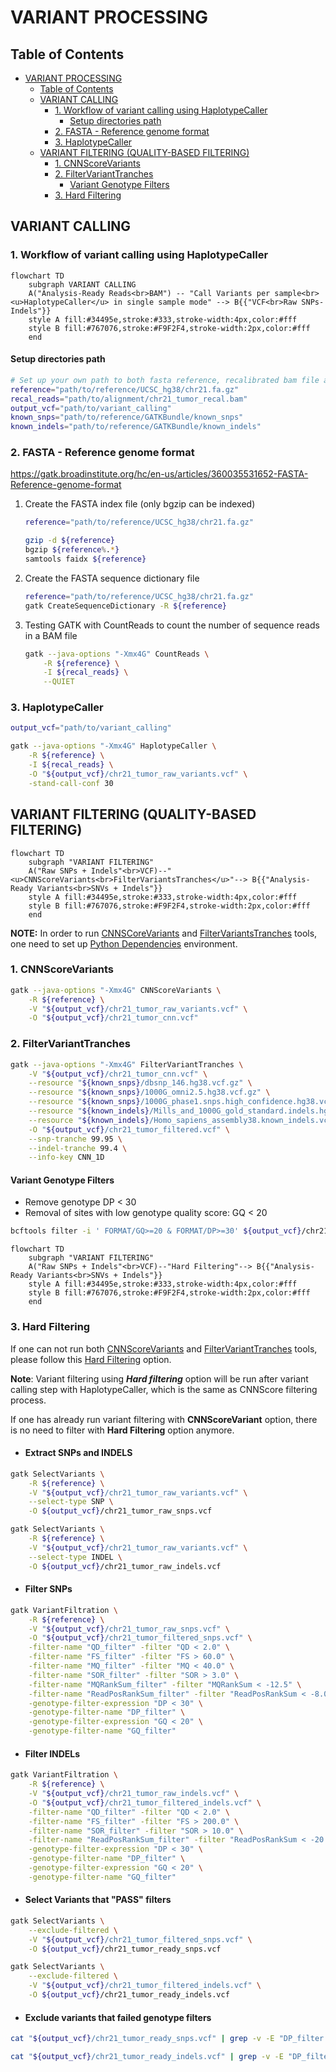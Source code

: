 # VARIANT PROCESSING

## Table of Contents

- [VARIANT PROCESSING](#variant-processing)
  - [Table of Contents](#table-of-contents)
  - [VARIANT CALLING](#variant-calling)
    - [1. Workflow of variant calling using HaplotypeCaller](#1-workflow-of-variant-calling-using-haplotypecaller)
      - [Setup directories path](#setup-directories-path)
    - [2. FASTA - Reference genome format](#2-fasta---reference-genome-format)
    - [3. HaplotypeCaller](#3-haplotypecaller)
  - [VARIANT FILTERING (QUALITY-BASED FILTERING)](#variant-filtering-quality-based-filtering)
    - [1. CNNScoreVariants](#1-cnnscorevariants)
    - [2. FilterVariantTranches](#2-filtervarianttranches)
      - [Variant Genotype Filters](#variant-genotype-filters)
    - [3. Hard Filtering](#3-hard-filtering)

## VARIANT CALLING

### 1. Workflow of variant calling using HaplotypeCaller

```mermaid
flowchart TD
    subgraph VARIANT CALLING
    A("Analysis-Ready Reads<br>BAM") -- "Call Variants per sample<br><u>HaplotypeCaller</u> in single sample mode" --> B{{"VCF<br>Raw SNPs-Indels"}}
    style A fill:#34495e,stroke:#333,stroke-width:4px,color:#fff
    style B fill:#767076,stroke:#F9F2F4,stroke-width:2px,color:#fff
    end
```

#### Setup directories path

```bash
# Set up your own path to both fasta reference, recalibrated bam file and output variant calling folder
reference="path/to/reference/UCSC_hg38/chr21.fa.gz"
recal_reads="path/to/alignment/chr21_tumor_recal.bam"
output_vcf="path/to/variant_calling"
known_snps="path/to/reference/GATKBundle/known_snps"
known_indels="path/to/reference/GATKBundle/known_indels"
```

### 2. FASTA - Reference genome format

<https://gatk.broadinstitute.org/hc/en-us/articles/360035531652-FASTA-Reference-genome-format>

1. Create the FASTA index file (only bgzip can be indexed)

    ```bash
    reference="path/to/reference/UCSC_hg38/chr21.fa.gz"

    gzip -d ${reference}
    bgzip ${reference%.*} 
    samtools faidx ${reference}
    ```

2. Create the FASTA sequence dictionary file

    ```bash
    reference="path/to/reference/UCSC_hg38/chr21.fa.gz"
    gatk CreateSequenceDictionary -R ${reference}
    ```

3. Testing GATK with CountReads to count the number of sequence reads in a BAM file

    ```bash
    gatk --java-options "-Xmx4G" CountReads \
        -R ${reference} \
        -I ${recal_reads} \
        --QUIET
    ```

### 3. HaplotypeCaller

```bash
output_vcf="path/to/variant_calling"

gatk --java-options "-Xmx4G" HaplotypeCaller \
    -R ${reference} \
    -I ${recal_reads} \
    -O "${output_vcf}/chr21_tumor_raw_variants.vcf" \
    -stand-call-conf 30
```

## VARIANT FILTERING (QUALITY-BASED FILTERING)

```mermaid
flowchart TD
    subgraph "VARIANT FILTERING"
    A("Raw SNPs + Indels"<br>VCF)--"<u>CNNScoreVariants<br>FilterVariantsTranches</u>"--> B{{"Analysis-Ready Variants<br>SNVs + Indels"}}
    style A fill:#34495e,stroke:#333,stroke-width:4px,color:#fff
    style B fill:#767076,stroke:#F9F2F4,stroke-width:2px,color:#fff
    end
```

**NOTE:**
In order to run [CNNSCoreVariants](#1-cnnscorevariants) and [FilterVariantsTranches](#2-filtervarianttranches) tools, one need to set up [Python Dependencies](https://github.com/broadinstitute/gatk#python) environment.

### 1. CNNScoreVariants

```bash
gatk --java-options "-Xmx4G" CNNScoreVariants \
    -R ${reference} \
    -V "${output_vcf}/chr21_tumor_raw_variants.vcf" \
    -O "${output_vcf}/chr21_tumor_cnn.vcf"
```

### 2. FilterVariantTranches

```bash
gatk --java-options "-Xmx4G" FilterVariantTranches \
    -V "${output_vcf}/chr21_tumor_cnn.vcf" \
    --resource "${known_snps}/dbsnp_146.hg38.vcf.gz" \
    --resource "${known_snps}/1000G_omni2.5.hg38.vcf.gz" \
    --resource "${known_snps}/1000G_phase1.snps.high_confidence.hg38.vcf.gz" \
    --resource "${known_indels}/Mills_and_1000G_gold_standard.indels.hg38.vcf.gz" \
    --resource "${known_indels}/Homo_sapiens_assembly38.known_indels.vcf.gz" \
    -O "${output_vcf}/chr21_tumor_filtered.vcf" \
    --snp-tranche 99.95 \
    --indel-tranche 99.4 \
    --info-key CNN_1D
```

#### Variant Genotype Filters

- Remove genotype DP < 30
- Removal of sites with low genotype quality score: GQ < 20

```bash
bcftools filter -i ' FORMAT/GQ>=20 & FORMAT/DP>=30' ${output_vcf}/chr21_tumor_filtered.vcf > ${output_vcf}/chr21_tumor_filteredGT.vcf
```

```mermaid
flowchart TD
    subgraph "VARIANT FILTERING"
    A("Raw SNPs + Indels"<br>VCF)--"Hard Filtering"--> B{{"Analysis-Ready Variants<br>SNVs + Indels"}}
    style A fill:#34495e,stroke:#333,stroke-width:4px,color:#fff
    style B fill:#767076,stroke:#F9F2F4,stroke-width:2px,color:#fff
    end
```

### 3. Hard Filtering

If one can not run both [CNNScoreVariants](#1-cnnscorevariants) and [FilterVariantTranches](#2-filtervarianttranches) tools, please follow  this [Hard Filtering](#3-hard-filtering) option.

**Note**:
Variant filtering using ***Hard filtering*** option will be run after variant calling step with HaplotypeCaller, which is the same as CNNScore filtering process.

If one has already run variant filtering with **CNNScoreVariant** option, there is no need to filter with **Hard Filtering** option anymore.

- #### Extract SNPs and INDELS

```bash
gatk SelectVariants \
    -R ${reference} \
    -V "${output_vcf}/chr21_tumor_raw_variants.vcf" \
    --select-type SNP \
    -O ${output_vcf}/chr21_tumor_raw_snps.vcf
```

```bash
gatk SelectVariants \
    -R ${reference} \
    -V "${output_vcf}/chr21_tumor_raw_variants.vcf" \
    --select-type INDEL \
    -O ${output_vcf}/chr21_tumor_raw_indels.vcf
```

- #### Filter SNPs

```bash
gatk VariantFiltration \
    -R ${reference} \
    -V "${output_vcf}/chr21_tumor_raw_snps.vcf" \
    -O "${output_vcf}/chr21_tumor_filtered_snps.vcf" \
    -filter-name "QD_filter" -filter "QD < 2.0" \
    -filter-name "FS_filter" -filter "FS > 60.0" \
    -filter-name "MQ_filter" -filter "MQ < 40.0" \
    -filter-name "SOR_filter" -filter "SOR > 3.0" \
    -filter-name "MQRankSum_filter" -filter "MQRankSum < -12.5" \
    -filter-name "ReadPosRankSum_filter" -filter "ReadPosRankSum < -8.0" \
    -genotype-filter-expression "DP < 30" \
    -genotype-filter-name "DP_filter" \
    -genotype-filter-expression "GQ < 20" \
    -genotype-filter-name "GQ_filter"
```

- #### Filter INDELs

```bash
gatk VariantFiltration \
    -R ${reference} \
    -V "${output_vcf}/chr21_tumor_raw_indels.vcf" \
    -O "${output_vcf}/chr21_tumor_filtered_indels.vcf" \
    -filter-name "QD_filter" -filter "QD < 2.0" \
    -filter-name "FS_filter" -filter "FS > 200.0" \
    -filter-name "SOR_filter" -filter "SOR > 10.0" \
    -filter-name "ReadPosRankSum_filter" -filter "ReadPosRankSum < -20.0" \
    -genotype-filter-expression "DP < 30" \
    -genotype-filter-name "DP_filter" \
    -genotype-filter-expression "GQ < 20" \
    -genotype-filter-name "GQ_filter"
```

- #### Select Variants that "PASS" filters

```bash
gatk SelectVariants \
    --exclude-filtered \
    -V "${output_vcf}/chr21_tumor_filtered_snps.vcf" \
    -O ${output_vcf}/chr21_tumor_ready_snps.vcf
```

```bash
gatk SelectVariants \
    --exclude-filtered \
    -V "${output_vcf}/chr21_tumor_filtered_indels.vcf" \
    -O ${output_vcf}/chr21_tumor_ready_indels.vcf
```

- #### Exclude variants that failed genotype filters

```bash
cat "${output_vcf}/chr21_tumor_ready_snps.vcf" | grep -v -E "DP_filter|GQ_filter" > ${output_vcf}/chr21_tumor_ready_snpsGT.vcf
```

```bash
cat "${output_vcf}/chr21_tumor_ready_indels.vcf" | grep -v -E "DP_filter|GQ_filter" > ${output_vcf}/chr21_tumor_ready_indelsGT.vcf
```
